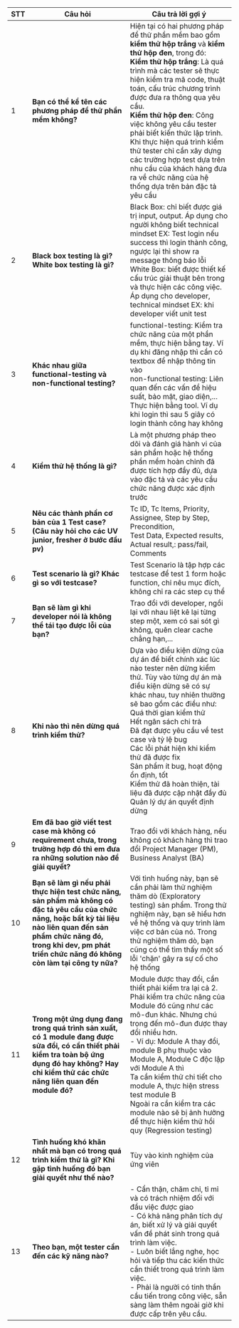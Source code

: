 | **STT** | **Câu hỏi**                                                                                                                                                                                                                               | **Câu trả lời gợi ý**                                                                                                                                                                                                                                                                                                                                                                                                                                                                                                          |
|---------|---------------------------------------------------------------------------------------------------------------------------------------------------------------------------------------------------------------------------------------------|----------------------------------------------------------------------------------------------------------------------------------------------------------------------------------------------------------------------------------------------------------------------------------------------------------------------------------------------------------------------------------------------------------------------------------------------------------------------------------------------------------------------|
| 1       | **Bạn có thể kể tên các phương pháp để thử phần mềm không?**                                                                                                                                                                                 | Hiện tại có hai phương pháp để thử phần mềm bao gồm **kiểm thử hộp trắng** và **kiểm thử hộp đen**, trong đó:<br>**Kiểm thử hộp trắng**: Là quá trình mà các tester sẽ thực hiện kiểm tra mã code, thuật toán, cấu trúc chương trình được đưa ra thông qua yêu cầu. <br>**Kiểm thử hộp đen**: Công việc không yêu cầu tester phải biết kiến thức lập trình. Khi thực hiện quá trình kiểm thử tester chỉ cần xây dựng các trường hợp test dựa trên nhu cầu của khách hàng đưa ra về chức năng của hệ thống dựa trên bản đặc tả yêu cầu |
| 2       | **Black box testing là gì? White box testing là gì?**                                                                                                                                                                                        | Black Box: chỉ biết được giá trị input, output. Áp dụng cho người không biết technical mindset EX: Test login nếu success thì login thành công, ngược lại thì show ra message thông báo lỗi<br>White Box: biết được thiết kế cấu trúc giải thuật bên trong và thực hiện các công việc. Áp dụng cho developer, technical mindset EX: khi developer viết unit test                                                                                                                                                   |
| 3       | **Khác nhau giữa functional-testing và non-functional testing?**                                                                                                                                                                             | functional-testing: Kiểm tra chức năng của một phần mềm, thực hiện bằng tay. Ví dụ khi đăng nhập thì cần có textbox để nhập thông tin vào<br> non-functional testing: Liên quan đến các vấn đề hiệu suất, bảo mật, giao diện,... Thực hiện bằng tool. Ví dụ khi login thì sau 5 giây có login thành công hay không                                                                                                                                                                                              |
| 4       | **Kiểm thử hệ thống là gì?**                                                                                                                                                                                                                 | Là một phương pháp theo dõi và đánh giá hành vi của sản phẩm hoặc hệ thống phần mềm hoàn chỉnh đã được tích hợp đầy đủ, dựa vào đặc tả và các yêu cầu chức năng được xác định trước                                                                                                                                                                                                                                                                                                                                 |
| 5       | **Nêu các thành phần cơ bản của 1 Test case? (Câu này hỏi cho các UV junior, fresher ở bước đầu pv)**                                                                                                                                         | Tc ID, Tc Items, Priority, Assignee, Step by Step, Precondition,<br>Test Data, Expected results, Actual result,: pass/fail, Comments                                                                                                                                                                                                                                                                                                                                                                                  |
| 6       | **Test scenario là gì? Khác gì so với testcase?**                                                                                                                                                                                            | Test Scenario là tập hợp các testcase để test 1 form hoặc function, chỉ nêu mục đích, không chỉ ra các step cụ thể                                                                                                                                                                                                                                                                                                                                                                                                   |
| 7       | **Bạn sẽ làm gì khi developer nói là không thể tái tạo được lỗi của bạn?**                                                                                                                                                                   | Trao đổi với developer, ngồi lại với nhau liệt kê lại từng step một, xem có sai sót gì không, quên clear cache chẳng hạn,...                                                                                                                                                                                                                                                                                                                                                                                         |
| 8       | **Khi nào thì nên dừng quá trình kiểm thử?**                                                                                                                                                                                                 | Dựa vào điều kiện dừng của dự án để biết chính xác lúc nào tester nên dừng kiểm thử. Tùy vào từng dự án mà điều kiện dừng sẽ có sự khác nhau, tuy nhiên thường sẽ bao gồm các điều như:<br>Quá thời gian kiểm thử<br>Hết ngân sách chi trả<br>Đã đạt được yêu cầu về test case và tỷ lệ bug <br>Các lỗi phát hiện khi kiểm thử đã được fix<br>Sản phẩm ít bug, hoạt động ổn định, tốt<br>Kiểm thử đã hoàn thiện, tài liệu đã được cập nhật đầy đủ<br>Quản lý dự án quyết định dừng                     |
| 9       | **Em đã bao giờ viết test case mà không có requirement chưa, trong trường hợp đó thì em đưa ra những solution nào để giải quyết?**                                                                                                            | Trao đổi với khách hàng, nếu không có khách hàng thì trao đổi Project Manager (PM), Business Analyst (BA)                                                                                                                                                                                                                                                                                                                                                                                                              |
| 10      | **Bạn sẽ làm gì nếu phải thực hiện test chức năng, sản phẩm mà không có đặc tả yêu cầu của chức năng, hoặc bất kỳ tài liệu nào liên quan đến sản phẩm chức năng đó, trong khi dev, pm phát triển chức năng đó không còn làm tại công ty nữa?** | Với tình huống này, bạn sẽ cần phải làm thử nghiệm thăm dò (Exploratory testing) sản phẩm. Trong thử nghiệm này, bạn sẽ hiểu hơn về hệ thống và quy trình làm việc cơ bản của nó. Trong thử nghiệm thăm dò, bạn cũng có thể tìm thấy một số lỗi 'chặn' gây ra sự cố cho hệ thống                                                                                                                                                                                                                                 |
| 11      | **Trong một ứng dụng đang trong quá trình sản xuất, có 1 module đang được sửa đổi, có cần thiết phải kiểm tra toàn bộ ứng dụng đó hay không? Hay chỉ kiểm thử các chức năng liên quan đến module đó?**                                       | Module được thay đổi, cần thiết phải kiểm tra lại cả 2. Phải kiểm tra chức năng của Module đó cũng như các mô-đun khác. Nhưng chú trọng đến mô-đun được thay đổi nhiều hơn. <br>- Ví dụ: Module A thay đổi, module B phụ thuộc vào Module A, Module C độc lập với Module A thì<br>Ta cần kiểm thử chi tiết cho module A, thực hiện stress test module B<br>Ngoài ra cần kiểm tra các module nào sẽ bị ảnh hưởng để thực hiện kiểm thử hồi quy (Regression testing)                                               |
| 12      | **Tình huống khó khăn nhất mà bạn có trong quá trình kiểm thử là gì? Khi gặp tình huống đó bạn giải quyết như thế nào?**                                                                                                                     | Tùy vào kinh nghiệm của ứng viên                                                                                                                                                                                                                                                                                                                                                                                                                                                                                     |
| 13      | **Theo bạn, một tester cần đến các kỹ năng nào?**                                                                                                                                                                                            | - Cẩn thận, chăm chỉ, tỉ mỉ và có trách nhiệm đối với đầu việc được giao <br>- Có khả năng phân tích dự án, biết xử lý và giải quyết vấn đề phát sinh trong quá trình làm việc. <br>- Luôn biết lắng nghe, học hỏi và tiếp thu các kiến thức cần thiết trong quá trình làm việc. <br>- Phải là người có tinh thần cầu tiến trong công việc, sẵn sàng làm thêm ngoài giờ khi được cấp trên yêu cầu.                                                                                                                |

